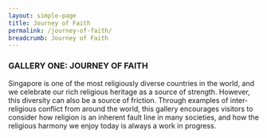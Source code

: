 ```yaml
---
layout: simple-page
title: Journey of Faith
permalink: /journey-of-faith/
breadcrumb: Journey of Faith
---
```


### **GALLERY ONE: JOURNEY OF FAITH**

Singapore is one of the most religiously diverse countries in the world, and we celebrate our rich religious heritage as a source of strength. However, this diversity can also be a source of friction. Through examples of inter-religious conflict from around the world, this gallery encourages visitors to consider how religion is an inherent fault line in many societies, and how the religious harmony we enjoy today is always a work in progress.
